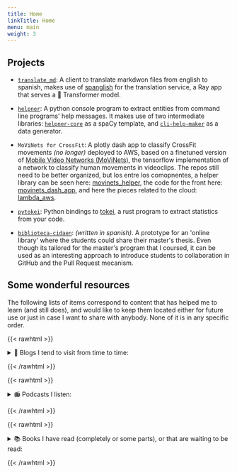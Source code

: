 ```yaml
---
title: Home
linkTitle: Home
menu: main
weight: 3
---
```



## Projects

- [`translate_md`](https://github.com/plaguss/translate-md/blob/main/pyproject.toml): A client to translate markdwon files from english to spanish,
makes use of [spanglish](https://github.com/plaguss/spanglish) for the translation service, a Ray app that serves a 🤗 Transformer model.
- [`helpner`](https://github.com/plaguss/helpner): A python console program to extract entities from command line 
programs' help messages. It makes use of two intermediate libraries: [`helpner-core`](https://github.com/plaguss/helpner-core) as a
spaCy template, and [`cli-help-maker`](https://github.com/plaguss/cli-help-maker) as a data generator.
- `MoViNets for CrossFit`: A plotly dash app to classify CrossFit movements _(no longer)_ 
deployed to AWS, based on a finetuned version of [Mobile Video Networks (MoViNets)](https://github.com/tensorflow/models/tree/master/official/projects/movinet), the tensorflow implementation of 
a network to classify human movements in videoclips. The repos still need to be better
organized, but los entre los comopnentes, a helper library can be seen here: [movinets_helper](https://github.com/plaguss/movinets_helper), the 
code for the front here: [movinets_dash_app](https://github.com/plaguss/movinets_dash_app), and here the pieces related to the cloud: [lambda_aws](https://github.com/plaguss/tfm-misc/tree/main/lambda_aws).

- [`pytokei`](https://github.com/plaguss/pytokei): Python bindings to [tokei](https://github.com/XAMPPRocky/tokei), 
a rust program to extract statistics from your code.
- [`biblioteca-cidaen`](https://github.com/plaguss/biblioteca-cidaen): _(written in spanish)_. A prototype for an 'online library' where the students could
share their master's thesis.
Even though its tailored for the master's program that I coursed, 
it can be used as an interesting approach to introduce students
to collaboration in GitHub and the Pull Request mecanism.

## Some wonderful resources
The following lists of items correspond to content that has
helped me to learn (and still does), and would like to keep them
located either for future use or just in case I want to share
with anybody. None of it is in any specific order.


{{< rawhtml >}}
 <details>
<summary> 📔 Blogs I tend to visit from time to time:</summary> 
{{< /rawhtml >}}

- [https://snarky.ca/](https://snarky.ca/)
- [https://pradyunsg.me/blog/](https://pradyunsg.me/blog/)
- [https://textual.textualize.io/blog/](https://textual.textualize.io/blog/)
- [https://explosion.ai/blog](https://explosion.ai/blog)
- [https://ljvmiranda921.github.io](https://ljvmiranda921.github.io)
- [https://www.peterbaumgartner.com/blog/](https://www.peterbaumgartner.com/blog/)
- [https://stackoverflow.blog/](https://stackoverflow.blog/)
- [https://github.blog/](https://github.blog/)
- [https://lucumr.pocoo.org/](https://lucumr.pocoo.org/)
- [https://netflixtechblog.com/](https://netflixtechblog.com/)
- [https://wandb.ai/site/articles](https://wandb.ai/site/articles)
- [https://huggingface.co/blog](https://huggingface.co/blog)
- [https://blog.ganssle.io/](https://blog.ganssle.io/)
- [https://pytorch.org/blog/](https://pytorch.org/blog/)
- [https://www.anyscale.com/blog](https://www.anyscale.com/blog)
- [https://simonwillison.net/](https://simonwillison.net/)
- [https://lilianweng.github.io](https://lilianweng.github.io)
- [https://jalammar.github.io/](https://jalammar.github.io/)
- [https://alvarobartt.github.io/](https://alvarobartt.github.io/)

{{< rawhtml >}}
 </details>
 
{{< /rawhtml >}}

{{< rawhtml >}}
 <details>
<summary> 📻 Podcasts I listen:</summary> 
{{< /rawhtml >}}

- [The Stack Overflow Podcast](https://stackoverflow.blog/podcast/)
- [Podcast.__init__](https://www.pythonpodcast.com/)
- [The Machine Learning Podcast](https://www.themachinelearningpodcast.com/)
- [Data Engineering Podcast](https://www.dataengineeringpodcast.com/)
- [The Real Python Podcast](https://realpython.com/podcasts/rpp/)
- [The Changelog](https://changelog.com/podcast)
- [Test & Code in Python](https://testandcode.com/)
- [Talk Python To Me](https://talkpython.fm/)
- [The Rustacean Station Podcast](https://rustacean-station.org/)
- [Python Bytes](https://pythonbytes.fm/)
- [Practical AI](https://changelog.com/practicalai)
- [Open Source Startup Podcast](https://podcasts.google.com/search/Open%20Source%20Startup%20Podcast)
- [MLOps.community](https://podcast.mlops.community/)
- [Gradient Dissent](https://podcast.wandb.com/)

{{< rawhtml >}}
 </details>
 
{{< /rawhtml >}}

{{< rawhtml >}}
 <details>
<summary> 📚 Books I have read (completely or some parts), or that are waiting to be read:</summary> 
{{< /rawhtml >}}

- [Natural Language Processing with PyTorch: Build Intelligent Language Applications Using Deep Learning](https://www.amazon.com/Natural-Language-Processing-PyTorch-Applications/dp/1491978236)
- [Natural Language Processing with Transformers](https://www.oreilly.com/library/view/natural-language-processing/9781098136789/)
- [Building Data Science Applications with FastAPI](https://www.oreilly.com/library/view/building-data-science/9781801079211/)
- [Fundamentals of Data Engineering](https://www.oreilly.com/library/view/fundamentals-of-data/9781098108298/)
- [Designing Data-Intensive Applications](https://www.oreilly.com/library/view/designing-data-intensive-applications/9781491903063/)
- [Building Machine Learning Systems with Python](https://www.amazon.com/Building-Machine-Learning-Systems-Python/dp/1782161406)
- [High Performance Python](https://www.oreilly.com/library/view/high-performance-python/9781492055013/)
- [Fluent Python](https://www.oreilly.com/library/view/fluent-python-2nd/9781492056348/)
- [Python for Data Analysis](https://www.oreilly.com/library/view/python-for-data/9781449323592/)
- [Python Cookbook](https://www.oreilly.com/library/view/python-cookbook-3rd/9781449357337/)
- [Big Data and Machine Learning in Quantitative Investment](https://www.amazon.com/Data-Machine-Learning-Quantitative-Investment/dp/1119522226)
- [Programming: Principles and Practice Using C++](https://www.amazon.com/Programming-Principles-Practice-Using-C-ebook/dp/B00KPTEH8C?ref_=ast_author_dp)
- [Cython](https://www.oreilly.com/library/view/cython/9781491901731/)
- [Mastering Object-Oriented Python](https://www.oreilly.com/library/view/mastering-object-oriented-python/9781789531367/)
- [Clean Code: A Handbook of Agile Software Craftsmanship](https://www.amazon.com/Clean-Code-Handbook-Software-Craftsmanship/dp/0132350882)
- [Feature Engineering for Machine Learning](https://www.oreilly.com/library/view/feature-engineering-for/9781491953235/)
- [Hands-On Machine Learning with Scikit-Learn]( Keras)
- [Web Scraping with Python](https://www.oreilly.com/library/view/web-scraping-with/9781491985564/)
- [CPython Internals](https://realpython.com/products/cpython-internals-book/)

{{< rawhtml >}}
 </details>
 
{{< /rawhtml >}}